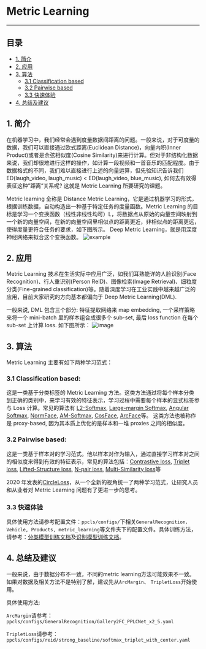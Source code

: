 # Metric Learning
----
## 目录

* [1. 简介](#1)
* [2. 应用](#2)
* [3. 算法](#3)
    * [3.1 Classification based](#3.1)
    * [3.2 Pairwise based](#3.2)
    * [3.3 快速体验](#3.3)
* [4. 总结及建议](#4)


<a name='1'></a>
## 1. 简介
   在机器学习中，我们经常会遇到度量数据间距离的问题。一般来说，对于可度量的数据，我们可以直接通过欧式距离(Euclidean Distance)，向量内积(Inner Product)或者是余弦相似度(Cosine Similarity)来进行计算。但对于非结构化数据来说，我们却很难进行这样的操作，如计算一段视频和一首音乐的匹配程度。由于数据格式的不同，我们难以直接进行上述的向量运算，但先验知识告诉我们 ED(laugh_video, laugh_music) < ED(laugh_video, blue_music), 如何去有效得表征这种”距离”关系呢? 这就是 Metric Learning 所要研究的课题。

   Metric learning 全称是 Distance Metric Learning，它是通过机器学习的形式，根据训练数据，自动构造出一种基于特定任务的度量函数。Metric Learning 的目标是学习一个变换函数（线性非线性均可）L，将数据点从原始的向量空间映射到一个新的向量空间，在新的向量空间里相似点的距离更近，非相似点的距离更远，使得度量更符合任务的要求，如下图所示。 Deep Metric Learning，就是用深度神经网络来拟合这个变换函数。
![example](../../images/ml_illustration.jpg)

<a name='2'></a>
## 2. 应用
   Metric Learning 技术在生活实际中应用广泛，如我们耳熟能详的人脸识别(Face Recognition)、行人重识别(Person ReID)、图像检索(Image Retrieval)、细粒度分类(Fine-grained classification)等。随着深度学习在工业实践中越来越广泛的应用，目前大家研究的方向基本都偏向于 Deep Metric Learning(DML).

   一般来说, DML 包含三个部分: 特征提取网络来 map embedding, 一个采样策略来将一个 mini-batch 里的样本组合成很多个 sub-set, 最后 loss function 在每个 sub-set 上计算 loss. 如下图所示：
   ![image](../../images/ml_pipeline.jpg)

<a name='3'></a>
## 3. 算法
   Metric Learning 主要有如下两种学习范式：
<a name='3.1'></a>
### 3.1 Classification based:  
   这是一类基于分类标签的 Metric Learning 方法。这类方法通过将每个样本分类到正确的类别中，来学习有效的特征表示，学习过程中需要每个样本的显式标签参与 Loss 计算。常见的算法有 [L2-Softmax](https://arxiv.org/abs/1703.09507), [Large-margin Softmax](https://arxiv.org/abs/1612.02295), [Angular Softmax](https://arxiv.org/pdf/1704.08063.pdf), [NormFace](https://arxiv.org/abs/1704.06369), [AM-Softmax](https://arxiv.org/abs/1801.05599), [CosFace](https://arxiv.org/abs/1801.09414), [ArcFace](https://arxiv.org/abs/1801.07698)等。
   这类方法也被称作是 proxy-based, 因为其本质上优化的是样本和一堆 proxies 之间的相似度。
<a name='3.2'></a>
### 3.2 Pairwise based:
   这是一类基于样本对的学习范式。他以样本对作为输入，通过直接学习样本对之间的相似度来得到有效的特征表示，常见的算法包括：[Contrastive loss](http://yann.lecun.com/exdb/publis/pdf/hadsell-chopra-lecun-06.pdf), [Triplet loss](https://arxiv.org/abs/1503.03832), [Lifted-Structure loss](https://arxiv.org/abs/1511.06452), [N-pair loss](https://papers.nips.cc/paper/2016/file/6b180037abbebea991d8b1232f8a8ca9-Paper.pdf), [Multi-Similarity loss](https://arxiv.org/pdf/1904.06627.pdf)等

2020 年发表的[CircleLoss](https://arxiv.org/abs/2002.10857)，从一个全新的视角统一了两种学习范式，让研究人员和从业者对 Metric Learning 问题有了更进一步的思考。

<a name='3.3'></a>
### 3.3 快速体验

具体使用方法请参考配置文件：`ppcls/configs/`下相关`GeneralRecognition，Vehicle, Products, metric_learning`等文件夹下的配置文件。具体训练方法，请参考：[分类模型训练文档](../models_training/classification.md)及[识别模型训练文档](../models_training/recognition.md)。

<a name='4'></a>
## 4. 总结及建议

一般来说，由于数据分布不一致，不同的metric learning方法可能效果不一致。如果对数据及相关方法不是特别了解，建议先从`ArcMargin`、	`TripletLoss`开始使用。

具体使用方法:

`ArcMargin`请参考：`ppcls/configs/GeneralRecognition/Gallery2FC_PPLCNet_x2_5.yaml`

`TripletLoss`请参考：`ppcls/configs/reid/strong_baseline/softmax_triplet_with_center.yaml`